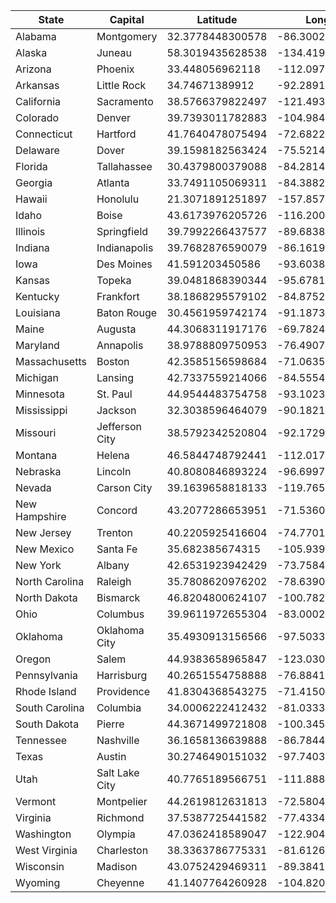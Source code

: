 | State          | Capital        | Latitude         | Longitude         | ST | 
|----------------|----------------|------------------|-------------------|----| 
| Alabama        | Montgomery     | 32.3778448300578 | -86.300280684889  | AL | 
| Alaska         | Juneau         | 58.3019435628538 | -134.419720089079 | AK | 
| Arizona        | Phoenix        | 33.448056962118  | -112.097002114648 | AZ | 
| Arkansas       | Little Rock    | 34.74671389912   | -92.2891966155731 | AR | 
| California     | Sacramento     | 38.5766379822497 | -121.493173407028 | CA | 
| Colorado       | Denver         | 39.7393011782883 | -104.984882535635 | CO | 
| Connecticut    | Hartford       | 41.7640478075494 | -72.682265685282  | CT | 
| Delaware       | Dover          | 39.1598182563424 | -75.521440669349  | DE | 
| Florida        | Tallahassee    | 30.4379800379088 | -84.2814103124204 | FL | 
| Georgia        | Atlanta        | 33.7491105069311 | -84.3882728102467 | GA | 
| Hawaii         | Honolulu       | 21.3071891251897 | -157.857644685749 | HI | 
| Idaho          | Boise          | 43.6173976205726 | -116.200071549668 | ID | 
| Illinois       | Springfield    | 39.7992266437577 | -89.6838561293087 | IL | 
| Indiana        | Indianapolis   | 39.7682876590079 | -86.1619162318749 | IN | 
| Iowa           | Des Moines     | 41.591203450586  | -93.6038299676467 | IA | 
| Kansas         | Topeka         | 39.0481868390344 | -95.6781165783569 | KS | 
| Kentucky       | Frankfort      | 38.1868295579102 | -84.8752029177421 | KY | 
| Louisiana      | Baton Rouge    | 30.4561959742174 | -91.1873435440524 | LA | 
| Maine          | Augusta        | 44.3068311917176 | -69.7824740545278 | ME | 
| Maryland       | Annapolis      | 38.9788809750953 | -76.490730353326  | MD | 
| Massachusetts  | Boston         | 42.3585156598684 | -71.0635920009677 | MA | 
| Michigan       | Lansing        | 42.7337559214066 | -84.5554894724477 | MI | 
| Minnesota      | St. Paul       | 44.9544483754758 | -93.1023668129999 | MN | 
| Mississippi    | Jackson        | 32.3038596464079 | -90.1821570985857 | MS | 
| Missouri       | Jefferson City | 38.5792342520804 | -92.1729471612446 | MO | 
| Montana        | Helena         | 46.5844748792441 | -112.017030200267 | MT | 
| Nebraska       | Lincoln        | 40.8080846893224 | -96.6997323196763 | NE | 
| Nevada         | Carson City    | 39.1639658818133 | -119.765996538968 | NV | 
| New Hampshire  | Concord        | 43.2077286653951 | -71.5360412913525 | NH | 
| New Jersey     | Trenton        | 40.2205925416604 | -74.7701082395055 | NJ | 
| New Mexico     | Santa Fe       | 35.682385674315  | -105.939263846866 | NM | 
| New York       | Albany         | 42.6531923942429 | -73.7584566763079 | NY | 
| North Carolina | Raleigh        | 35.7808620976202 | -78.6390536727153 | NC | 
| North Dakota   | Bismarck       | 46.8204800624107 | -100.782425301832 | ND | 
| Ohio           | Columbus       | 39.9611972655304 | -83.000216483074  | OH | 
| Oklahoma       | Oklahoma City  | 35.4930913156566 | -97.5033086417702 | OK | 
| Oregon         | Salem          | 44.9383658965847 | -123.030608818409 | OR | 
| Pennsylvania   | Harrisburg     | 40.2651554758888 | -76.8841110484574 | PA | 
| Rhode Island   | Providence     | 41.8304368543275 | -71.4150694021695 | RI | 
| South Carolina | Columbia       | 34.0006222412432 | -81.033361075349  | SC | 
| South Dakota   | Pierre         | 44.3671499721808 | -100.345546329203 | SD | 
| Tennessee      | Nashville      | 36.1658136639888 | -86.7844011981955 | TN | 
| Texas          | Austin         | 30.2746490151032 | -97.7403787162921 | TX | 
| Utah           | Salt Lake City | 40.7765189566751 | -111.888143519988 | UT | 
| Vermont        | Montpelier     | 44.2619812631813 | -72.5804431413164 | VT | 
| Virginia       | Richmond       | 37.5387725441582 | -77.4334960632491 | VA | 
| Washington     | Olympia        | 47.0362418589047 | -122.904762637417 | WA | 
| West Virginia  | Charleston     | 38.3363786775331 | -81.6126542355569 | WV | 
| Wisconsin      | Madison        | 43.0752429469311 | -89.384196048713  | WI | 
| Wyoming        | Cheyenne       | 41.1407764260928 | -104.820410067003 | WY | 
